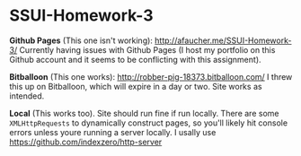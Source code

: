 # SSUI-Homework-3

**Github Pages** (This one isn't working): http://afaucher.me/SSUI-Homework-3/ Currently having issues with Github Pages (I host my portfolio on this Github account and it seems to be conflicting with this assignment).

**Bitballoon** (This one works): http://robber-pig-18373.bitballoon.com/
I threw this up on Bitballoon, which will expire in a day or two. Site works as intended.

**Local** (This works too).
Site should run fine if run locally. There are some `XMLHttpRequests` to dynamically construct pages, so you'll likely hit console errors unless youre running a server locally. I usally use https://github.com/indexzero/http-server
